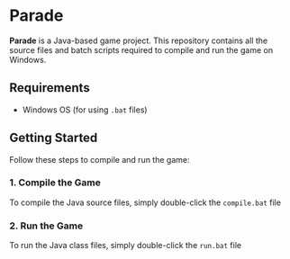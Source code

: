 # Parade

**Parade** is a Java-based game project. This repository contains all the source files and batch scripts required to compile and run the game on Windows.

## Requirements

- Windows OS (for using `.bat` files)

## Getting Started

Follow these steps to compile and run the game:

### 1. Compile the Game

To compile the Java source files, simply double-click the `compile.bat` file

### 2. Run the Game

To run the Java class files, simply double-click the `run.bat` file
